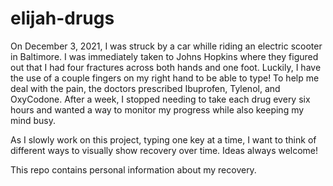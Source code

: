 # elijah-drugs

On December 3, 2021, I was struck by a car whille riding an electric scooter in Baltimore. I was immediately taken to Johns Hopkins where they figured out that I had four fractures across both hands and one foot. Luckily, I have the use of a couple fingers on my right hand to be able to type! To help me deal with the pain, the doctors prescribed Ibuprofen, Tylenol, and OxyCodone. After a week, I stopped needing to take each drug every six hours and wanted a way to monitor my progress while also keeping my mind busy.

As I slowly work on this project, typing one key at a time, I want to think of different ways to visually show recovery over time. Ideas always welcome!

This repo contains personal information about my recovery.
